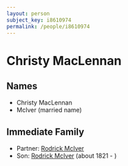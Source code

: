 ```yaml
---
layout: person
subject_key: i8610974
permalink: /people/i8610974
---
```


# Christy MacLennan

## Names

* Christy MacLennan
* McIver (married name)

## Immediate Family

* Partner: [Rodrick McIver](./@53638178@-rodrick-mciver-b-d.md)
* Son: [Rodrick McIver](./@91038040@-rodrick-mciver-b1821-d.md) (about 1821 - )

